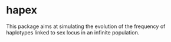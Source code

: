 # hapex
This package aims at simulating the evolution of the frequency of haplotypes linked to sex locus in an infinite population. 
